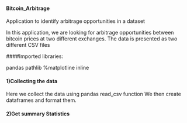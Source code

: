 #### Bitcoin_Arbitrage
Application to identify arbitrage opportunities in a dataset

In this application, we are looking for arbitrage opportunities between bitcoin prices at two different exchanges. The data is presented as two different CSV files

####Imported libraries:

pandas
pathlib
%matplotline inline

#### 1)Collecting the data
Here we collect the data using pandas read_csv function
We then create dataframes and format them.

#### 2)Get summary Statistics